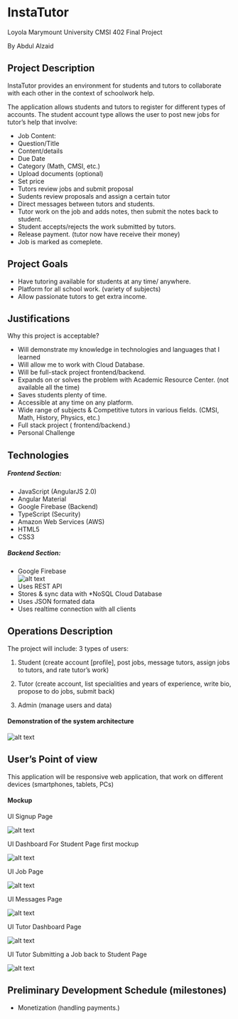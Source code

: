 # InstaTutor
Loyola Marymount University CMSI 402 Final Project

By Abdul Alzaid

## Project Description

InstaTutor provides an environment for students and tutors to collaborate with each other in the context of schoolwork help. 


The application allows students and tutors to register for different types of accounts. The student account type allows the user to post new jobs for tutor’s help that involve:
 * Job Content:
  * Question/Title
  * Content/details
  * Due Date
  * Category (Math, CMSI, etc.)
  * Upload documents (optional)
  * Set price
 *  Tutors review jobs and submit proposal  
 *  Sudents review proposals and assign a certain tutor
 *  Direct messages between tutors and students.
 *  Tutor work on the job and adds notes, then submit the notes back to student.
 *  Student accepts/rejects the work submitted by tutors.
 *  Release payment. (tutor now have receive their money)
 *  Job is marked as comeplete.


## Project Goals

* Have tutoring available for students at any time/ anywhere.
* Platform for all school work. (variety of subjects)
* Allow passionate tutors to get extra income. 



## Justifications

Why this project is acceptable?

  * Will demonstrate my knowledge in technologies and languages that I learned
  * Will allow me to work with Cloud Database.
  * Will be full-stack project frontend/backend.
  * Expands on or solves the problem with Academic Resource Center. (not available all the time)
   *  Saves students plenty of time.
   *  Accessible at any time on any platform.
   *  Wide range of subjects & Competitive tutors in various fields.  (CMSI, Math, History, Physics, etc.)
  *  Full stack project ( frontend/backend.)
  *  Personal Challenge 

## Technologies

##### Frontend Section:
 * JavaScript (AngularJS 2.0)
 * Angular Material
 * Google Firebase (Backend)
 * TypeScript (Security)
 * Amazon Web Services (AWS)
 * HTML5 
 * CSS3

##### Backend Section:
 * Google Firebase   
 ![alt text](https://github.com/AbdulZaid/schooltutoring/blob/master/images/Firebase.png "Firebase")
  * Uses REST API
  * Stores & sync data with *NoSQL Cloud Database
  * Uses JSON formated data
  * Uses realtime connection with all clients

## Operations Description

The project will include:
 3 types of users: 

1. Student (create account [profile], post jobs, message tutors, assign jobs to tutors, and rate tutor’s work)

2. Tutor (create account, list specialities and years of experience, write bio, propose to do jobs, submit back)

3. Admin (manage users and data)

#### Demonstration of the system architecture

 ![alt text](https://github.com/AbdulZaid/schooltutoring/blob/master/images/Untitled%20drawing%20(4).jpg "System Architecture")




## User’s Point of view

This application will be responsive web application, that work on different devices (smartphones, tablets, PCs)

#### Mockup

 UI Signup Page
 
 ![alt text](https://github.com/AbdulZaid/InstaTutor/blob/master/images/ReadMeImages/11interface.png "UI Signup Page")
 
 
 UI Dashboard For Student Page first mockup
 
 ![alt text](https://github.com/AbdulZaid/InstaTutor/blob/master/images/ReadMeImages/1interface.png " UI Dashboard For Student Page first mockup")


  UI Job Page
 
 ![alt text](https://github.com/AbdulZaid/InstaTutor/blob/master/images/ReadMeImages/2interface.png "UI Job Page")


  UI Messages Page
 
 ![alt text](https://github.com/AbdulZaid/InstaTutor/blob/master/images/ReadMeImages/12interface.png "UI Messages Page")
 
 
  UI Tutor Dashboard Page
 
 ![alt text](https://github.com/AbdulZaid/InstaTutor/blob/master/images/ReadMeImages/5interface.png "UI Job Page")


  UI Tutor Submitting a Job back to Student Page
 
 ![alt text](https://github.com/AbdulZaid/InstaTutor/blob/master/images/ReadMeImages/8interface.png "UI Messages Page")





## Preliminary Development Schedule (milestones)
 * Monetization (handling payments.)


